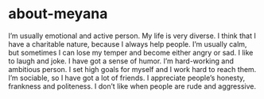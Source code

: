 # about-meyana
I’m usually emotional and active person. My life is very diverse. I think that I have a charitable nature, because I always help people. I’m usually calm, but sometimes I can lose my temper and become either angry or sad. I like to laugh and joke. I have got a sense of humor. I’m hard-working and ambitious person. I set high goals for myself and I work hard to reach them. I’m sociable, so I have got a lot of friends. I appreciate people’s honesty, frankness and politeness. I don’t like when people are rude and aggressive.
